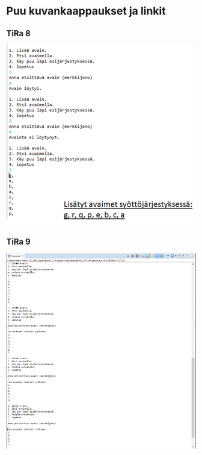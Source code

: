 # Puu kuvankaappaukset ja linkit

## TiRa 8
![kuva1](https://raw.githubusercontent.com/wesenbergg/TiRa-k2020/master/TiRa8-Puu/avaimet.PNG)

## TiRa 9
![kuva2](https://raw.githubusercontent.com/wesenbergg/TiRa-k2020/master/TiRa8-Puu/SolmunPoisto.PNG)